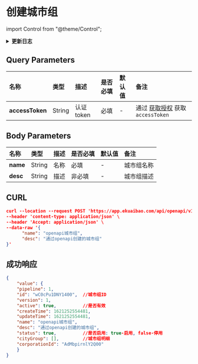 # 创建城市组

import Control from "@theme/Control";

<Control
method="POST"
url="/api/openapi/v1/cityGroup/create"
/>

<details>
  <summary><b>更新日志</b></summary>
  <div>

  [**0.7.135**](/docs/open-api/notice/update-log#07135) -> 🆕 新增了本接口。<br/>

  </div>
</details>

## Query Parameters

| 名称 | 类型 | 描述 | 是否必填 | 默认值 | 备注 |
| :--- | :--- | :--- | :--- |:--- | :--- |
| **accessToken** | String | 认证token | 必填 | - | 通过 [获取授权](/docs/open-api/getting-started/auth) 获取 `accessToken` |

## Body Parameters

| 名称 | 类型 | 描述 | 是否必填 | 默认值 | 备注 |
| :--- | :--- | :--- | :--- |:--- | :--- |
| **name** | String | 名称 | 必填  | - | 城市组名称 |
| **desc** | String | 描述 | 非必填 | - | 城市组描述 |

## CURL
```json
curl --location --request POST 'https://app.ekuaibao.com/api/openapi/v1/cityGroup/create?accessToken=FsYc5j4FlclU00' \
--header 'content-type: application/json' \
--header 'Accept: application/json' \
--data-raw '{
      "name": "openapi城市组",
      "desc": "通过openapi创建的城市组"
}'
```

## 成功响应
```json
{
    "value": {
    "pipeline": 1,
    "id": "wC0cPu1DNY1400",  //城市组ID
    "version": 1,
    "active": true,          //是否有效
    "createTime": 1621252554481,
    "updateTime": 1621252554481,
    "name": "openapi城市组",
    "desc": "通过openapi创建的城市组",
    "status": true,          //是否启用: true-启用, false-停用
    "cityGroup": [],         //城市组明细
    "corporationId": "AdMbpirnlY2Q00"
    }
}
```
